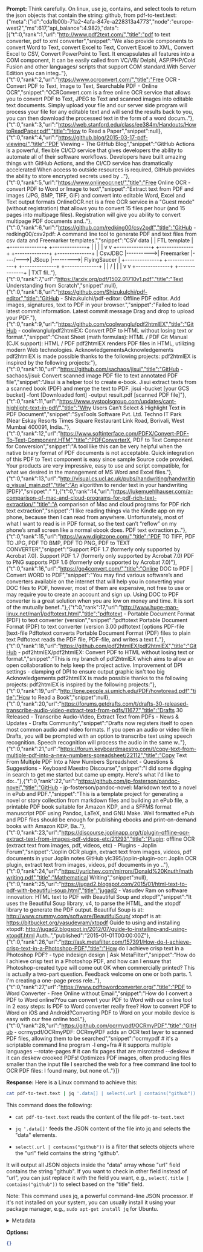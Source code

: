 **Prompt:**
Think carefully. On linux, use jq, contains, and select tools to return the json objects that contain the string: github, from pdf-to-text.text: {"meta":{"id":"cda1b00b-71a2-4afa-847e-a228313a4773","node":"europe-west2","ms":617,"api_balance":4.982},"data":[{"t":0,"rank":1,"url":"http://www.pdf2text.com/","title":"pdf to text converter, pdf to xml converter","snippet":"We also provide components to convert Word to Text, convert Excel to Text, Convert Excel to XML, Convert Excel to CSV, Convert PowerPoint to Text. It encapsulates all features into a COM component, It can be easily called from VC/VB/ Delphi, ASP/PHP/Cold Fusion and other languages/ scripts that support COM standard.With Server Edition you can integ.."},{"t":0,"rank":2,"url":"https://www.ocrconvert.com/","title":"Free OCR - Convert PDF to Text, Image to Text, Searchable PDF - Online OCR","snippet":"OCRConvert.com is a free online OCR service that allows you to convert PDF to Text, JPEG to Text and scanned images into editable text documents. Simply upload your file and our server side program will process your file for any editable text and will send the results back to you, you can then download the processed text in the form of a word docum.."},{"t":0,"rank":3,"url":"https://web.stanford.edu/class/ee384m/Handouts/HowtoReadPaper.pdf","title":"How to Read a Paper","snippet":null},{"t":0,"rank":4,"url":"https://github.blog/2015-03-17-pdf-viewing/","title":"PDF Viewing - The GitHub Blog","snippet":"GitHub Actions is a powerful, flexible CI/CD service that gives developers the ability to automate all of their software workflows. Developers have built amazing things with GitHub Actions, and the CI/CD service has dramatically accelerated When access to outside resources is required, GitHub provides the ability to store encrypted secrets used by .."},{"t":0,"rank":5,"url":"https://www.onlineocr.net/","title":"Free Online OCR - convert PDF to Word or Image to text","snippet":"Extract text from PDF and images (JPG, BMP, TIFF, GIF) and convert into editable  Word, Excel and Text output formats OnlineOCR.net is a free OCR service in a &quot;Guest mode&quot; (without registration) that allows you to convert 15 files per hour (and 15 pages into multipage files). Registration will give you ability to convert multipage PDF documents and.."},{"t":0,"rank":6,"url":"https://github.com/redking00/csv2pdf","title":"GitHub - redking00/csv2pdf: A command line tool to generate PDF and text files from csv data and Freemarker templates.","snippet":"CSV data | | FTL template | +--------------+ +--------------+ | | | | v v +--------------+ +--------------+ +--------------+ +--------------+ | CsvJDBC |----------&gt;| Freemarker |----/---&gt;| JSoup |---------&gt;| FlyingSaucer | +--------------+ +--------------+ +--------------+ +--------------+ | | / | | | v v +--------------+ +--------------+ | TXT fil.."},{"t":0,"rank":7,"url":"https://arxiv.org/pdf/1502.01710v1.pdf","title":"Text Understanding from Scratch","snippet":null},{"t":0,"rank":8,"url":"https://github.com/ShizukuIchi/pdf-editor","title":"GitHub - ShizukuIchi/pdf-editor: Offline PDF editor. Add images, signatures, text to PDF in your browser.","snippet":"Failed to load latest commit information. Latest commit message Drag and drop to upload your PDF."},{"t":0,"rank":9,"url":"https://github.com/coolwanglu/pdf2htmlEX","title":"GitHub - coolwanglu/pdf2htmlEX: Convert PDF to HTML without losing text or format.","snippet":"Cheat Sheet (math formulas): HTML / PDF Git Manual (CJK support): HTML / PDF pdf2htmlEX renders PDF files in HTML, utilizing modern Web technologies. AcknowledgementsAcknowledgements pdf2htmlEX is made possible thanks to the following projects: pdf2htmlEX is inspired by the following projects:"},{"t":0,"rank":10,"url":"https://github.com/sachaos/jisui","title":"GitHub - sachaos/jisui: Convert scanned image PDF file to text annotated PDF file","snippet":"Jisui is a helper tool to create e-book. Jisui extract texts from a scanned book (PDF) and merge the text to PDF. jisui -bucket [your GCS bucket] -font [Downloaded font] -output result.pdf [scanned PDF file]"},{"t":0,"rank":11,"url":"https://www.systoolsgroup.com/updates/cant-highlight-text-in-pdf/","title":"Why Users Can’t Select & Highlight Text in PDF Document","snippet":"SysTools Software Pvt. Ltd. Techno IT Park (Near Eskay Resorts Times Square Restaurant Link Road, Borivali, West Mumbai 400091, India.."},{"t":0,"rank":12,"url":"https://www.softinterface.com/PDFX/Convert-PDF-To-Text-Component.HTM","title":"PDFConverterX, PDF to Text Component for Conversion","snippet":"A tool like this can be very helpful when the native binary format of PDF documents is not acceptable. Quick integration of this PDF to Text component is easy since sample Source code provided. Your products are very impressive, easy to use and script compatible, for what we desired in the management of MS Word and Excel files."},{"t":0,"rank":13,"url":"http://visual.cs.ucl.ac.uk/pubs/handwriting/handwriting_visual_main.pdf","title":"An algorithm to render text in your handwriting [PDF}","snippet":" "},{"t":0,"rank":14,"url":"https://lukemuehlhauser.com/a-comparison-of-mac-and-cloud-programs-for-pdf-rich-text-extraction/","title":"A comparison of Mac and cloud programs for PDF rich text extraction","snippet":"I like reading things via the Kindle app on my phone, because then I can read from anywhere. Unfortunately, most of what I want to read is in PDF format, so the text can’t “reflow” on my phone’s small screen like a normal ebook does. PDF text extraction p.."},{"t":0,"rank":15,"url":"https://www.digitzone.com/","title":"PDF TO TIFF, PDF TO JPG, PDF TO BMP, PDF TO PNG, PDF to TEXT CONVERTER","snippet":"Support PDF 1.7 (formerly only supported by Acrobat 7.0). Support PDF 1.7 (formerly only supported by Acrobat 7.0) PDF to PNG supports PDF 1.6 (formerly only supported by Acrobat 7.0)"},{"t":0,"rank":16,"url":"https://go4convert.com/","title":"Online DOC to PDF | Convert WORD to PDF","snippet":"You may find various software’s and converters available on the internet that will help you in converting your DOC files to PDF, however, most of them are expensive, not free to use or may require you to create an account and sign up. Using DOC to PDF converter is a great solution when you are low on money and time. It is sort of the mutually benef.."},{"t":0,"rank":17,"url":"http://www.huge-man-linux.net/man1/pdftotext.html","title":"pdftotext  -  Portable Document Format (PDF) to text converter (version","snippet":"pdftotext Portable Document Format (PDF) to text converter (version 3.00 pdftotext [options PDF-file [text-file Pdftotext converts Portable Document Format (PDF) files to plain  text Pdftotext  reads  the PDF file, PDF-file, and writes a text f.."},{"t":0,"rank":18,"url":"https://github.com/pdf2htmlEX/pdf2htmlEX","title":"GitHub - pdf2htmlEX/pdf2htmlEX: Convert PDF to HTML without losing text or format.","snippet":"This is my branch of pdf2htmlEX which aims to allow an open collaboration to help keep the project active. Improvement of DPI settings - clamping of DPI to ensure output graphic isn&#39;t too big Acknowledgements pdf2htmlEX is made possible thanks to the following projects: pdf2htmlEX is inspired by the following projects:"},{"t":0,"rank":19,"url":"http://pne.people.si.umich.edu/PDF/howtoread.pdf","title":"How to Read a Book","snippet":null},{"t":0,"rank":20,"url":"https://forums.getdrafts.com/t/drafts-30-released-transcribe-audio-video-extract-text-from-pdfs/11677","title":"Drafts 30 Released - Transcribe Audio-Video, Extract Text from PDFs - News & Updates - Drafts Community","snippet":"Drafts now registers itself to open most common audio and video formats. If you open an audio or video file in Drafts, you will be prompted with an option to transcribe text using speech recognition. Speech recognition will process the audio in the same w.."},{"t":0,"rank":21,"url":"https://forum.keyboardmaestro.com/t/copy-text-from-multiple-pdf-into-a-new-numbers-spreadsheet/22112","title":"Copy Text From Multiple PDF Into a New Numbers Spreadsheet - Questions & Suggestions - Keyboard Maestro Discourse","snippet":"I did some digging in search to get me started but came up empty. Here&#39;s what I&#39;d like to do:.."},{"t":0,"rank":22,"url":"https://github.com/jp-fosterson/pandoc-novel","title":"GitHub - jp-fosterson/pandoc-novel: Markdown text to a novel in ePub and PDF.","snippet":"This is a template project for generating a novel or story collection from markdown files and building an ePub file, a printable PDF book suitable for Amazon KDP, and a SFFMS format manuscript PDF using Pandoc, LaTeX, and GNU Make. Well formatted ePub and PDF files should be enough for publishing ebooks and print-on-demand books with Amazon KDP, Ba.."},{"t":0,"rank":23,"url":"https://discourse.joplinapp.org/t/plugin-offline-ocr-extract-text-from-images-pdf-videos-etc/21293","title":"Plugin: offline OCR (extract text from images, pdf, videos, etc) - Plugins - Joplin Forum","snippet":"Joplin OCR plugin, extract text from images, videos, pdf documents in your Joplin notes GitHub ylc395/joplin-plugin-ocr: Joplin OCR plugin, extract text from images, videos, pdf documents in yo .."},{"t":0,"rank":24,"url":"https://yurichev.com/mirrors/Donald%20Knuth/mathwriting.pdf","title":"Mathematical Writing","snippet":null},{"t":0,"rank":25,"url":"https://jugad2.blogspot.com/2015/01/html-text-to-pdf-with-beautiful-soup.html","title":"jugad2 - Vasudev Ram on software innovation: HTML text to PDF with Beautiful Soup and xtopdf","snippet":"It uses the Beautiful Soup library, v4, to parse the HTML, and the xtopdf library to generate the PDF output. Beautiful Soup is at: http://www.crummy.com/software/BeautifulSoup/ xtopdf is at: https://bitbucket.org/vasudevram/xtopdf Guide to using and installing xtopdf: http://jugad2.blogspot.in/2012/07/guide-to-installing-and-using-xtopdf.html Auth..","published":"2015-01-01T00:00:00Z"},{"t":0,"rank":26,"url":"http://ask.metafilter.com/157391/How-do-I-achieve-crisp-text-in-a-Photoshop-PDF","title":"How do I achieve crisp text in a Photoshop PDF? - type indesign design | Ask MetaFilter","snippet":"How do I achieve crisp text in a Photoshop PDF, and how can I ensure that Photoshop-created type will come out OK when commercially printed? This is actually a two-part question. Feedback welcome on one or both parts. 1. I&#39;m creating a one-page press rele.."},{"t":0,"rank":27,"url":"https://www.pdftowordconverter.org/","title":"PDF to Word Converter - Free Online without Email","snippet":"How do I convert a PDF to Word online?You can convert your PDF to Word with our online tool in 2 easy steps: Is PDF to Word converter really free? How to convert PDF to Word on iOS and Android?Converting PDF to Word on your mobile device is easy with our free online tool."},{"t":0,"rank":28,"url":"https://github.com/ocrmypdf/OCRmyPDF","title":"GitHub - ocrmypdf/OCRmyPDF: OCRmyPDF adds an OCR text layer to scanned PDF files, allowing them to be searched","snippet":"ocrmypdf # it&#39;s a scriptable command line program -l eng+fra # it supports multiple languages --rotate-pages # it can fix pages that are misrotated --deskew # it can deskew crooked PDFs! Optimizes PDF images, often producing files smaller than the input file I searched the web for a free command line tool to OCR PDF files: I found many, but none of.."}]}

**Response:**
Here is a Linux command to achieve this:

```bash
cat pdf-to-text.text | jq '.data[] | select(.url | contains("github"))'
```
This command does the following:

- `cat pdf-to-text.text` reads the content of the file `pdf-to-text.text`

- `jq '.data[]'` feeds the JSON content of the file into jq and selects the "data" elements.

- `select(.url | contains("github"))` is a filter that selects objects where the "url" field contains the string "github". 

It will output all JSON objects inside the "data" array whose "url" field contains the string "github". If you want to check in other field instead of "url", you can just replace it with the field you want, e.g., `select(.title | contains("github"))` to select based on the "title" field.
  
Note: This command uses jq, a powerful command-line JSON processor. If it's not installed on your system, you can usually install it using your package manager, e.g., `sudo apt-get install jq` for Ubuntu.

<details><summary>Metadata</summary>

- Duration: 30192 ms
- Datetime: 2023-08-21T10:07:57.269167
- Model: gpt-4-0613

</details>

**Options:**
```json
{}
```

